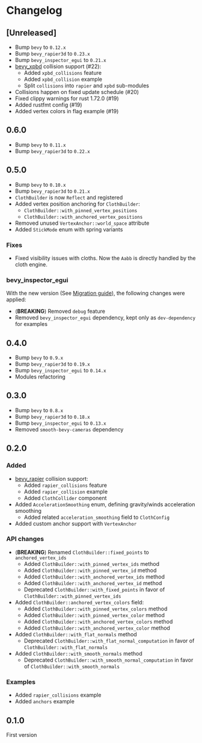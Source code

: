 # Changelog

## [Unreleased]

* Bump `bevy` to `0.12.x`
* Bump `bevy_rapier3d` to `0.23.x`
* Bump `bevy_inspector_egui` to `0.21.x`
* [bevy_xpbd](https://github.com/Jondolf/bevy_xpbd) collision support (#22):
  * Added `xpbd_collisions` feature
  * Added `xpbd_collision` example
  * Split `collisions` into `rapier` and `xpbd` sub-modules
* Collisions happen on fixed update schedule (#20)
* Fixed clippy warnings for rust 1.72.0 (#19)
* Added rustfmt config (#19)
* Added vertex colors in flag example (#19)

## 0.6.0

* Bump `bevy` to `0.11.x`
* Bump `bevy_rapier3d` to `0.22.x`

## 0.5.0

* Bump `bevy` to `0.10.x`
* Bump `bevy_rapier3d` to `0.21.x`
* `ClothBuilder` is now `Reflect` and registered
* Added vertex position anchoring for `ClothBuilder`:
  * `ClothBuilder::with_pinned_vertex_positions`
  * `ClothBuilder::with_anchored_vertex_positions`
* Removed unused `VertexAnchor::world_space` attribute
* Added `StickMode` enum with spring variants

### Fixes

* Fixed visibility issues with cloths. Now the `Aabb` is directly handled by
the cloth engine.

### bevy_inspector_egui

With the new version (See [Migration guide](https://github.com/jakobhellermann/bevy-inspector-egui/blob/main/docs/MIGRATION_GUIDE_0.15_0.16.md)),
the following changes were applied:

* (**BREAKING**) Removed `debug` feature
* Removed `bevy_inspector_egui` dependency, kept only as `dev-dependency` for examples

## 0.4.0

* Bump `bevy` to `0.9.x`
* Bump `bevy_rapier3d` to `0.19.x`
* Bump `bevy_inspector_egui` to `0.14.x`
* Modules refactoring

## 0.3.0

* Bump `bevy` to `0.8.x`
* Bump `bevy_rapier3d` to `0.18.x`
* Bump `bevy_inspector_egui` to `0.13.x`
* Removed `smooth-bevy-cameras` dependency

## 0.2.0

### Added

* [bevy_rapier](https://github.com/dimforge/bevy_rapier) collision support:
  * Added `rapier_collisions` feature
  * Added `rapier_collision` example
  * Added `ClothCollider` component
* Added `AccelerationSmoothing` enum, defining gravity/winds acceleration smoothing
  * Added related `acceleration_smoothing` field to `ClothConfig`
* Added custom anchor support with `VertexAnchor`

### API changes

* (**BREAKING**) Renamed `ClothBuilder::fixed_points` to `anchored_vertex_ids`
  * Added `ClothBuilder::with_pinned_vertex_ids` method
  * Added `ClothBuilder::with_pinned_vertex_id` method
  * Added `ClothBuilder::with_anchored_vertex_ids` method
  * Added `ClothBuilder::with_anchored_vertex_id` method
  * Deprecated `ClothBuilder::with_fixed_points` in favor of `ClothBuilder::with_pinned_vertex_ids`
* Added `ClothBuilder::anchored_vertex_colors` field:
  * Added `ClothBuilder::with_pinned_vertex_colors` method
  * Added `ClothBuilder::with_pinned_vertex_color` method
  * Added `ClothBuilder::with_anchored_vertex_colors` method
  * Added `ClothBuilder::with_anchored_vertex_color` method
* Added `ClothBuilder::with_flat_normals` method
  * Deprecated `ClothBuilder::with_flat_normal_computation` in favor of `ClothBuilder::with_flat_normals`
* Added `ClothBuilder::with_smooth_normals` method
  * Deprecated `ClothBuilder::with_smooth_normal_computation` in favor of `ClothBuilder::with_smooth_normals`

### Examples

* Added `rapier_collisions` example
* Added `anchors` example

## 0.1.0

First version
